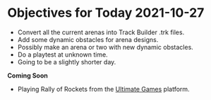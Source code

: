 # Objectives for Today 2021-10-27

- Convert all the current arenas into Track Builder .trk files.
- Add some dynamic obstacles for arena designs.
- Possibly make an arena or two with new dynamic obstacles.
- Do a playtest at unknown time.
- Going to be a slightly shorter day.

**Coming Soon**

- Playing Rally of Rockets from the [Ultimate Games](https://ultimate.games/) platform.
